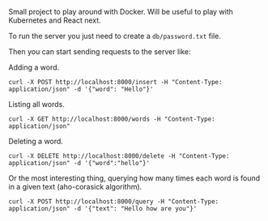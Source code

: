 Small project to play around with Docker. Will be useful to play with Kubernetes and React next.

To run the server you just need to create a `db/password.txt` file.

Then you can start sending requests to the server like:

Adding a word.
```
curl -X POST http://localhost:8000/insert -H "Content-Type: application/json" -d '{"word": "Hello"}'
```

Listing all words.
```
curl -X GET http://localhost:8000/words -H "Content-Type: application/json"
```

Deleting a word.
```
curl -X DELETE http://localhost:8000/delete -H "Content-Type: application/json" -d '{"word":"hello"}'
```

Or the most interesting thing, querying how many times each word is found in a given text (aho-corasick algorithm).
```
curl -X POST http://localhost:8000/query -H "Content-Type: application/json" -d '{"text": "Hello how are you"}'
```
